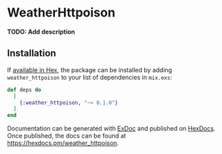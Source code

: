 # WeatherHttpoison

**TODO: Add description**

## Installation

If [available in Hex](https://hex.pm/docs/publish), the package can be installed
by adding `weather_httpoison` to your list of dependencies in `mix.exs`:

```elixir
def deps do
  [
    {:weather_httpoison, "~> 0.1.0"}
  ]
end
```

Documentation can be generated with [ExDoc](https://github.com/elixir-lang/ex_doc)
and published on [HexDocs](https://hexdocs.pm). Once published, the docs can
be found at <https://hexdocs.pm/weather_httpoison>.

